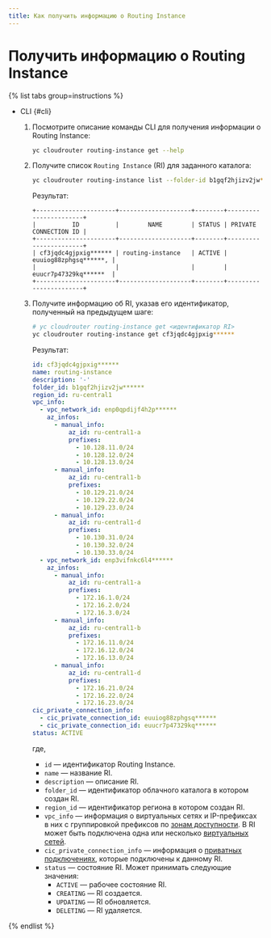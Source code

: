 ```yaml
---
title: Как получить информацию о Routing Instance
---
```


# Получить информацию о Routing Instance

{% list tabs group=instructions %}

- CLI {#cli}

  1. Посмотрите описание команды CLI для получения информации о Routing Instance:

      ```bash
      yc cloudrouter routing-instance get --help
      ```

  1. Получите список `Routing Instance` (RI) для заданного каталога:

      ```bash
      yc cloudrouter routing-instance list --folder-id b1gqf2hjizv2jw****** 
      ```

      Результат:

      ```text
      +----------------------+--------------------+--------+-----------------------+
      |          ID          |        NAME        | STATUS | PRIVATE CONNECTION ID |
      +----------------------+--------------------+--------+-----------------------+
      | cf3jqdc4gjpxig****** | routing-instance   | ACTIVE | euuiog88zphgsq******, |
      |                      |                    |        | euucr7p47329kq******  |
      +----------------------+--------------------+--------+-----------------------+
      ```

  1. Получите информацию об RI, указав его идентификатор, полученный на предыдущем шаге:

      ```bash
      # yc cloudrouter routing-instance get <идентификатор RI>
      yc cloudrouter routing-instance get cf3jqdc4gjpxig******
      ```

      Результат:

      ```yml
      id: cf3jqdc4gjpxig******
      name: routing-instance
      description: '-'
      folder_id: b1gqf2hjizv2jw******
      region_id: ru-central1
      vpc_info:
        - vpc_network_id: enp0qpdijf4h2p******
          az_infos:
            - manual_info:
                az_id: ru-central1-a
                prefixes:
                  - 10.128.11.0/24
                  - 10.128.12.0/24
                  - 10.128.13.0/24
            - manual_info:
                az_id: ru-central1-b
                prefixes:
                  - 10.129.21.0/24
                  - 10.129.22.0/24
                  - 10.129.23.0/24
            - manual_info:
                az_id: ru-central1-d
                prefixes:
                  - 10.130.31.0/24
                  - 10.130.32.0/24
                  - 10.130.33.0/24
        - vpc_network_id: enp3vifnkc6l4******
          az_infos:
            - manual_info:
                az_id: ru-central1-a
                prefixes:
                  - 172.16.1.0/24
                  - 172.16.2.0/24
                  - 172.16.3.0/24
            - manual_info:
                az_id: ru-central1-b
                prefixes:
                  - 172.16.11.0/24
                  - 172.16.12.0/24
                  - 172.16.13.0/24
            - manual_info:
                az_id: ru-central1-d
                prefixes:
                  - 172.16.21.0/24
                  - 172.16.22.0/24
                  - 172.16.23.0/24
      cic_private_connection_info:
        - cic_private_connection_id: euuiog88zphgsq******
        - cic_private_connection_id: euucr7p47329kq******
      status: ACTIVE
      ```

      где,
      * `id` — идентификатор Routing Instance.
      * `name` — название RI.
      * `description` — описание RI.
      * `folder_id` — идентификатор облачного каталога в котором создан RI.
      * `region_id` — идентификатор региона в котором создан RI.
      * `vpc_info` — информация о виртуальных сетях и IP-префиксах в них с группировкой префиксов по [зонам доступности](../../overview/concepts/geo-scope.md). В RI может быть подключена одна или несколько [виртуальных сетей](../../vpc/concepts/network.md).
      * `cic_private_connection_info` — информация о [приватных подключениях](../../interconnect/concepts/priv-con.md), которые подключены к данному RI.
      * `status` — состояние RI. Может принимать следующие значения: 
        * `ACTIVE` — рабочее состояние RI.
        * `CREATING` — RI создается.
        * `UPDATING` — RI обновляется.
        * `DELETING` — RI удаляется.

{% endlist %}
